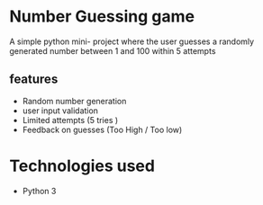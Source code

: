 # Number Guessing game 
A simple python mini- project where the user guesses a randomly generated number between 1 and 100 within 5 attempts 
## features 
- Random number generation
- user input validation
- Limited attempts (5 tries )
- Feedback on guesses (Too High / Too low)

# Technologies used 
- Python 3 

